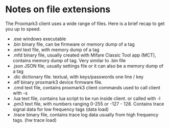 # Notes on file extensions

The Proxmark3 client uses a wide range of files. Here is a brief recap to get you up to speed.


- .exe  windows executable
- .bin  binary file,  can be firmware or memory dump of a tag
- .eml  text file, with memory dump of a tag
- .mfd  binary file,  usually created with Mifare Classic Tool app (MCT),  contains memory dump of tag. Very similar to .bin file
- .json JSON file, usually settings file or it can also be a memory dump of a tag
- .dic  dictionary file. textual, with keys/passwords one line / key
- .elf  binary proxmark3 device firmware file.
- .cmd  text file, contains proxmark3 client commands used to call client with -s
- .lua  text file, contains lua script to be run inside client.  or called with -l
- .pm3  text file, with numbers ranging 0-255 or -127 - 128.  Contains trace signal data for low frequency tags (data load)
- .trace binary file,  contains trace log data usually from high frequency tags.  (hw trace load)
